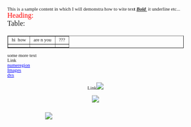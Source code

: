 <!DOCTYPE HTML PUBLIC "-//W3C//DTD HTML 4.0//EN" "http://www.w3.org/TR/REC-html40/strict.dtd">
<html><head><meta name="qrichtext" content="1" /><meta http-equiv="Content-Type" content="text/html; charset=UTF-8" /><style type="text/css">
p, li { white-space: pre-wrap; }
</style></head><body style=" font-family:'MS Shell Dlg 2'; font-size:8.25pt; font-weight:400; font-style:normal;">
<p align="justify" style=" margin-top:0px; margin-bottom:0px; margin-left:0px; margin-right:0px; -qt-block-indent:0; text-indent:0px;"><span style=" font-size:8pt;">This is a sample content in which I will demonstra how to wite tex</span><span style=" font-size:8pt; font-weight:600;">t </span><span style=" font-size:8pt; font-weight:600; font-style:italic; text-decoration: underline;">Bold </span><span style=" font-size:8pt; font-weight:600;"> </span><span style=" font-size:8pt;">it underline etc...</span></p>
<p align="justify" style=" margin-top:0px; margin-bottom:0px; margin-left:0px; margin-right:0px; -qt-block-indent:0; text-indent:0px;"><span style=" font-size:12pt; color:#ff0000;">Heading:</span></p>
<p align="justify" style=" margin-top:0px; margin-bottom:0px; margin-left:0px; margin-right:0px; -qt-block-indent:0; text-indent:0px;"><span style=" font-size:12pt;">Table:</span></p>
<p align="justify" style="-qt-paragraph-type:empty; margin-top:0px; margin-bottom:0px; margin-left:0px; margin-right:0px; -qt-block-indent:0; text-indent:0px; font-size:12pt;"><br /></p>
<table border="1" style=" margin-top:0px; margin-bottom:0px; margin-left:0px; margin-right:0px;" cellspacing="2" cellpadding="0">
<tr>
<td>
<p align="justify" style=" margin-top:0px; margin-bottom:0px; margin-left:0px; margin-right:0px; -qt-block-indent:0; text-indent:0px;"><span style=" font-size:8pt;">hi  how</span></p></td>
<td>
<p align="justify" style=" margin-top:0px; margin-bottom:0px; margin-left:0px; margin-right:0px; -qt-block-indent:0; text-indent:0px;"><span style=" font-size:8pt;">are n you</span></p></td>
<td>
<p align="justify" style=" margin-top:0px; margin-bottom:0px; margin-left:0px; margin-right:0px; -qt-block-indent:0; text-indent:0px;"><span style=" font-size:8pt;">???</span></p></td></tr>
<tr>
<td></td>
<td></td>
<td></td></tr></table>
<p align="justify" style="-qt-paragraph-type:empty; margin-top:0px; margin-bottom:0px; margin-left:0px; margin-right:0px; -qt-block-indent:0; text-indent:0px; font-size:8pt;"><br /></p>
<p align="justify" style=" margin-top:0px; margin-bottom:0px; margin-left:0px; margin-right:0px; -qt-block-indent:0; text-indent:0px;"><span style=" font-size:8pt;">some more text</span></p>
<p align="justify" style=" margin-top:0px; margin-bottom:0px; margin-left:0px; margin-right:0px; -qt-block-indent:0; text-indent:0px;"><span style=" font-size:8pt;">Link</span></p>
<p align="justify" style=" margin-top:0px; margin-bottom:0px; margin-left:0px; margin-right:0px; -qt-block-indent:0; text-indent:0px;"><a href="https:/www.numeregion.com"><span style=" font-size:8pt; text-decoration: underline; color:#0000ff;">numeregion</span></a></p>
<p align="justify" style=" margin-top:0px; margin-bottom:0px; margin-left:0px; margin-right:0px; -qt-block-indent:0; text-indent:0px;"><a href="https:/www.numeregion.com"><span style=" font-size:8pt; text-decoration: underline; color:#0000ff;">Images</span></a></p>
<p align="justify" style=" margin-top:0px; margin-bottom:0px; margin-left:0px; margin-right:0px; -qt-block-indent:0; text-indent:0px;"><a href="https:/www.numeregion.com"><span style=" font-size:8pt; text-decoration: underline; color:#0000ff;">dvs</span></a></p>
<p align="justify" style="-qt-paragraph-type:empty; margin-top:0px; margin-bottom:0px; margin-left:0px; margin-right:0px; -qt-block-indent:0; text-indent:0px; font-size:8pt; color:#0000ff;"><br /></p>
<p align="center" style=" margin-top:0px; margin-bottom:0px; margin-left:0px; margin-right:0px; -qt-block-indent:0; text-indent:0px;"><span style=" font-size:8pt;">Link</span><img src="/README_files/image001.png" /></p>
<p align="justify" style="-qt-paragraph-type:empty; margin-top:0px; margin-bottom:0px; margin-left:0px; margin-right:0px; -qt-block-indent:0; text-indent:0px; font-size:8pt;"><br /></p>
<p align="center" style=" margin-top:0px; margin-bottom:0px; margin-left:0px; margin-right:0px; -qt-block-indent:0; text-indent:0px;"><img src="/README_files/image001.png" /></p>
<p align="justify" style=" margin-top:0px; margin-bottom:0px; margin-left:0px; margin-right:0px; -qt-block-indent:0; text-indent:0px;"><span style=" font-size:8pt;"> </span></p>
<p align="justify" style=" margin-top:0px; margin-bottom:0px; margin-left:0px; margin-right:0px; -qt-block-indent:0; text-indent:0px;"><span style=" font-size:8pt;">                                 </span></p>
<p align="justify" style=" margin-top:0px; margin-bottom:0px; margin-left:0px; margin-right:0px; -qt-block-indent:0; text-indent:0px;"><span style=" font-size:8pt;">                                </span><img src="/README_files/video.png" /><span style=" font-size:8pt;">                                  </span></p></body></html>